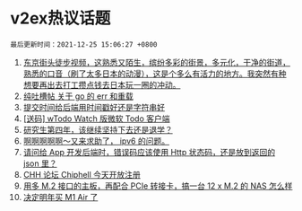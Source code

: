# v2ex热议话题

`最后更新时间：2021-12-25 15:06:27 +0800`

1. [东京街头徒步视频，这熟悉又陌生，缤纷多彩的街景，多元化，干净的街道，熟悉的口音（刷了太多日本的动漫），这是个多么有活力的地方。我突然有种想要再出去打工攒点钱去日本玩一圈的冲动。](https://www.v2ex.com/t/824291)
1. [纯吐槽帖 关于 go 的 err 和重载](https://www.v2ex.com/t/824287)
1. [提交时间给后端用时间戳好还是字符串好](https://www.v2ex.com/t/824255)
1. [[送码] wTodo Watch 版微软 Todo 客户端](https://www.v2ex.com/t/824315)
1. [研究生第四年，该继续坚持下去还是退学？](https://www.v2ex.com/t/824377)
1. [啊啊啊啊啊～又来求助了， ipv6 的问题。](https://www.v2ex.com/t/824325)
1. [请问给 App 开发后端时，错误码应该使用 Http 状态码，还是放到返回的 json 里？](https://www.v2ex.com/t/824337)
1. [CHH 论坛 Chiphell 今天开放注册](https://www.v2ex.com/t/824347)
1. [用多 M.2 接口的主板，再配合 PCIe 转接卡，搞一台 12 x M.2 的 NAS 怎么样](https://www.v2ex.com/t/824282)
1. [决定明年买 M1 Air 了](https://www.v2ex.com/t/824288)

